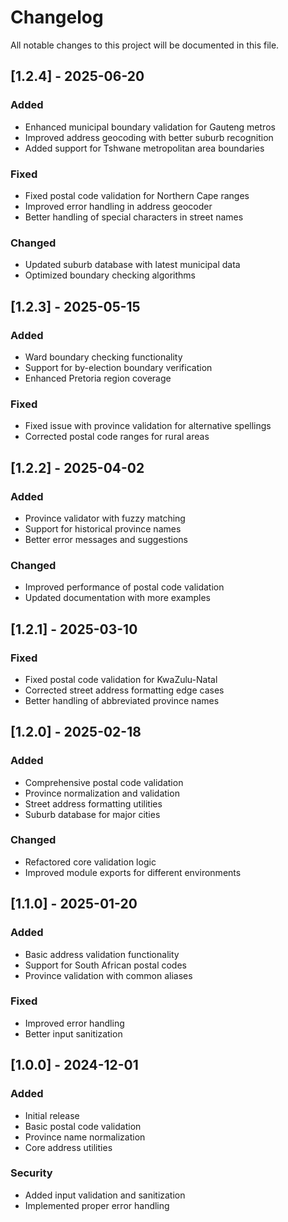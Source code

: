 # Changelog

All notable changes to this project will be documented in this file.

## [1.2.4] - 2025-06-20

### Added
- Enhanced municipal boundary validation for Gauteng metros
- Improved address geocoding with better suburb recognition
- Added support for Tshwane metropolitan area boundaries

### Fixed
- Fixed postal code validation for Northern Cape ranges
- Improved error handling in address geocoder
- Better handling of special characters in street names

### Changed
- Updated suburb database with latest municipal data
- Optimized boundary checking algorithms

## [1.2.3] - 2025-05-15

### Added
- Ward boundary checking functionality
- Support for by-election boundary verification
- Enhanced Pretoria region coverage

### Fixed
- Fixed issue with province validation for alternative spellings
- Corrected postal code ranges for rural areas

## [1.2.2] - 2025-04-02

### Added
- Province validator with fuzzy matching
- Support for historical province names
- Better error messages and suggestions

### Changed
- Improved performance of postal code validation
- Updated documentation with more examples

## [1.2.1] - 2025-03-10

### Fixed
- Fixed postal code validation for KwaZulu-Natal
- Corrected street address formatting edge cases
- Better handling of abbreviated province names

## [1.2.0] - 2025-02-18

### Added
- Comprehensive postal code validation
- Province normalization and validation
- Street address formatting utilities
- Suburb database for major cities

### Changed
- Refactored core validation logic
- Improved module exports for different environments

## [1.1.0] - 2025-01-20

### Added
- Basic address validation functionality
- Support for South African postal codes
- Province validation with common aliases

### Fixed
- Improved error handling
- Better input sanitization

## [1.0.0] - 2024-12-01

### Added
- Initial release
- Basic postal code validation
- Province name normalization
- Core address utilities

### Security
- Added input validation and sanitization
- Implemented proper error handling